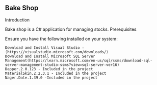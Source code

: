 ## Bake Shop 

Introduction

Bake shop is a C# application for managing stocks.
Prerequisites

Ensure you have the following installed on your system:

    Download and Install Visual Studio - (https://visualstudio.microsoft.com/downloads/)
    Download and Install Microsoft SQL Server Management(https://learn.microsoft.com/en-us/sql/ssms/download-sql-server-management-studio-ssms?view=sql-server-ver16)
    Dapper.2.0.123 - Included in the project
    MaterialSkin.2.2.3.1 - Included in the project
    Nager.Date.1.39.0 -Included in the project
